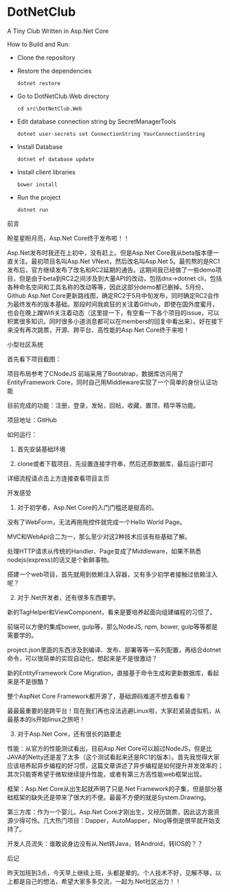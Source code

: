 # DotNetClub
A Tiny Club Written in Asp.Net Core

How to Build and Run:

*   Clone the repository
*   Restore the dependencies

    ```
    dotnet restore
    ```
*   Go to DotNetClub.Web directory

    ```
    cd src\DotNetClub.Web
    ```
*   Edit database connection string by SecretManagerTools

    ```
    dotnet user-secrets set ConnectionString YourConnectionString
    ```
*   Install Database

    ```
    dotnet ef database update
    ```
*   Install client libraries

    ```
    bower install
    ```
*   Run the project

    ```
    dotnet run
    ```

前言

盼星星盼月亮，Asp.Net Core终于发布啦！！

Asp.Net发布时我还在上初中，没有赶上。但是Asp.Net Core我从beta版本便一直关注。最初项目名叫Asp.Net VNext，然后改名叫Asp.Net 5。最煎熬的是RC1发布后，官方继续发布了改名和RC2延期的通告。这期间我已经做了一些demo项目，但是由于beta到RC2之间涉及到大量API的改动，包括dnx->dotnet cli，包括各种命名空间和工具名称的改动等等，因此这部分demo都已删掉。5月份，Github Asp.Net Core更新路线图，确定RC2于5月中旬发布，同时确定RC2会作为最终发布的版本基础。那段时间我疯狂的关注着Github，即使在国外度蜜月，也会在晚上蹭Wifi关注着动态（这里提一下，有空看一下各个项目的issue，可以积累很多知识。同时很多小道消息都可以在members的回复中看出来）。好在接下来没有再次跳票，开源、跨平台、高性能的Asp.Net Core终于来啦！

小型社区系统

首先看下项目截图：



项目布局参考了CNodeJS 前端采用了Bootstrap，数据库访问用了EntityFramework Core，同时自己用Middleware实现了一个简单的身份认证功能

目前完成的功能：注册，登录，发帖，回帖，收藏，置顶，精华等功能。

项目地址：GitHub

如何运行：

1. 首先安装基础环境

2. clone或者下载项目，先设置连接字符串，然后还原数据库，最后运行即可

详细流程请点击上方连接查看项目主页

开发感受

1. 对于初学者，Asp.Net Core的入门门槛还是挺高的。

没有了WebForm，无法再拖拖控件就完成一个Hello World Page。

MVC和WebApi合二为一，那么至少对这2种技术应该有些基础了解。

处理HTTP请求从传统的Handler、Page变成了Middleware，如果不熟悉nodejs(express)的话又是个新鲜事物。

搭建一个web项目，首先就用到依赖注入容器，又有多少初学者接触过依赖注入呢？

2. 对于.Net开发者，还有很多东西要学。

新的TagHelper和ViewComponent，看来是要培养起面向组建编程的习惯了。

前端可以方便的集成bower, gulp等，那么NodeJS, npm, bower, gulp等等都是需要学的。

project.json里面的东西涉及到编译、发布、部署等等一系列配置，再结合dotnet命令，可以很简单的实现自动化，想起来是不是很激动？

新的EntityFramework Core Migration，直接基于命令生成和更新数据库，看起来是不是很酷？

整个AspNet Core Framework都开源了，基础源码难道不想去看看？

最最最重要的是跨平台！现在我们再也没法逃避Linux啦，大家赶紧装虚拟机，从最基本的ls开始linux之旅吧！

3. 对于Asp.Net Core，还有很长的路要走

性能：从官方的性能测试看出，目前Asp.Net Core可以超过NodeJS，但是比JAVA的Netty还是差了太多（这个测试看起来还是RC1的版本）。首先我觉得大家应该培养起异步编程的好习惯，这篇文章讲述了异步编程是如何提升并发效率的；其次只能寄希望于微软继续提升性能，或者有第三方高性能web框架出现。

框架：Asp.Net Core从出生起就声明了只是.Net Framework的子集，但是部分基础框架的缺失还是带来了很大的不便。最最不方便的就是System.Drawing。

第三方库：作为一个婴儿，Asp.Net Core才刚出生，又经历跳票，因此这方面资源少得可怜。几大热门项目：Dapper，AutoMapper，Nlog等倒是很早就开始支持了。

开发人员流失：谁敢说身边没有从.Net转Java，转Android，转IOS的？？

后记

昨天加班到3点，今天早上继续上班，头都是晕的。个人技术不好，见解不够，以上都是自己的想法，希望大家多多交流，一起为.Net社区出力！！


